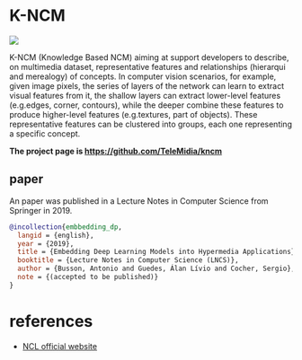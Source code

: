 # K-NCM

![](http://www.ncl.org.br/sites/ncl.org.br/files/newsflash_logo.png)


K-NCM (Knowledge Based NCM) aiming at support developers to describe, on multimedia dataset, representative features and relationships (hierarqui and merealogy) of concepts.
In  computer  vision scenarios, for example, given image pixels, the series of layers of the network can learn to extract visual features from it, the shallow layers can extract lower-level features (e.g.edges,  corner,  contours), while the deeper  combine  these features to produce higher-level features (e.g.textures, part of objects). 
These representative features can be clustered into groups, each one representing a specific concept.

**The project page is <https://github.com/TeleMidia/kncm>**

## paper

An paper was published in a Lecture Notes in Computer Science from Springer in 2019.

 <!--[paper file](http://www.lbd.dcc.ufmg.br/colecoes/wsotwebmedia/2016/003.pdf)-->

```bibtex
@incollection{embbedding_dp,
  langid = {english},
  year = {2019},
  title = {Embedding Deep Learning Models into Hypermedia Applications},
  booktitle = {Lecture Notes in Computer Science (LNCS)},
  author = {Busson, Antonio and Guedes, Álan Lívio and Cocher, Sergio},
  note = {(accepted to be published)}
}
```

# references

- [NCL official website](http://www.ncl.org.br/en)
